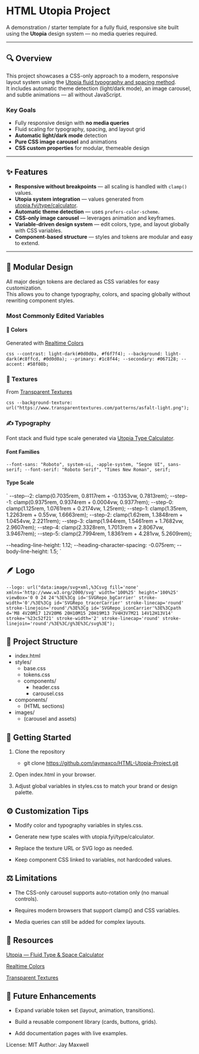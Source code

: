 # HTML Utopia Project

A demonstration / starter template for a fully fluid, responsive site built using the **Utopia** design system — no media queries required.

---

## 🔍 Overview

This project showcases a CSS-only approach to a modern, responsive layout system using the [Utopia fluid typography and spacing method](https://utopia.fyi/).  
It includes automatic theme detection (light/dark mode), an image carousel, and subtle animations — all without JavaScript.

### Key Goals

- Fully responsive design with **no media queries**
- Fluid scaling for typography, spacing, and layout grid
- **Automatic light/dark mode** detection
- **Pure CSS image carousel** and animations
- **CSS custom properties** for modular, themeable design

---

## ✨ Features

- **Responsive without breakpoints** — all scaling is handled with `clamp()` values.  
- **Utopia system integration** — values generated from [utopia.fyi/type/calculator](https://utopia.fyi/type/calculator).  
- **Automatic theme detection** — uses `prefers-color-scheme`.  
- **CSS-only image carousel** — leverages animation and keyframes.  
- **Variable-driven design system** — edit colors, type, and layout globally with CSS variables.  
- **Component-based structure** — styles and tokens are modular and easy to extend.

---

## 🧩 Modular Design

All major design tokens are declared as CSS variables for easy customization.  
This allows you to change typography, colors, and spacing globally without rewriting component styles.

### Most Commonly Edited Variables

#### 🎨 Colors  
Generated with [Realtime Colors](https://www.realtimecolors.com)

`css
--contrast: light-dark(#0d0d0a, #f6f7f4);
--background: light-dark(#c8ffcd, #0d0d0a);
--primary: #1c8f44;
--secondary: #067128;
--accent: #58f08b;`

### 🧱 Textures

From [Transparent Textures](https://www.transparenttextures.com/)

`css
--background-texture: url("https://www.transparenttextures.com/patterns/asfalt-light.png");`

### ✍️ Typography

Font stack and fluid type scale generated via [Utopia Type Calculator](https://utopia.fyi/type/calculator).  

#### Font Families

`--font-sans: "Roboto", system-ui, -apple-system, "Segoe UI", sans-serif;
--font-serif: "Roboto Serif", "Times New Roman", serif;`


#### Type Scale

`
--step--2: clamp(0.7035rem, 0.8117rem + -0.1353vw, 0.7813rem);
--step--1: clamp(0.9375rem, 0.9374rem + 0.0004vw, 0.9377rem);
--step-0: clamp(1.125rem, 1.0761rem + 0.2174vw, 1.25rem);
--step-1: clamp(1.35rem, 1.2263rem + 0.55vw, 1.6663rem);
--step-2: clamp(1.62rem, 1.3848rem + 1.0454vw, 2.2211rem);
--step-3: clamp(1.944rem, 1.5461rem + 1.7682vw, 2.9607rem);
--step-4: clamp(2.3328rem, 1.7013rem + 2.8067vw, 3.9467rem);
--step-5: clamp(2.7994rem, 1.8361rem + 4.281vw, 5.2609rem);

--heading-line-height: 1.12;
--heading-character-spacing: -0.075rem;
--body-line-height: 1.5; `

## 🪶 Logo
`--logo: url("data:image/svg+xml,%3Csvg fill='none' xmlns='http://www.w3.org/2000/svg' width='100%25' height='100%25' viewBox='0 0 24 24'%3E%3Cg id='SVGRepo_bgCarrier' stroke-width='0'/%3E%3Cg id='SVGRepo_tracerCarrier' stroke-linecap='round' stroke-linejoin='round'/%3E%3Cg id='SVGRepo_iconCarrier'%3E%3Cpath d='M8 4V20M17 12V20M6 20H10M15 20H19M13 7V4H3V7M21 14V12H13V14' stroke='%23c52f21' stroke-width='2' stroke-linecap='round' stroke-linejoin='round'/%3E%3C/g%3E%3C/svg%3E");`

## 🧱 Project Structure
- index.html
- styles/
  - base.css
  - tokens.css
  - components/
    - header.css
    - carousel.css
- components/
  - (HTML sections)
- images/
  - (carousel and assets)

## 🚀 Getting Started

1. Clone the repository
    - git clone https://github.com/jaymaxco/HTML-Utopia-Project.git

2. Open index.html in your browser.

3. Adjust global variables in styles.css to match your brand or design palette.

## ⚙️ Customization Tips

- Modify color and typography variables in styles.css.

- Generate new type scales with utopia.fyi/type/calculator.

- Replace the texture URL or SVG logo as needed.

- Keep component CSS linked to variables, not hardcoded values.

## ⚖️ Limitations

- The CSS-only carousel supports auto-rotation only (no manual controls).

- Requires modern browsers that support clamp() and CSS variables.

- Media queries can still be added for complex layouts.

## 🧠 Resources

[Utopia — Fluid Type & Space Calculator](https://utopia.fyi/)

[Realtime Colors](https://www.realtimecolors.com/)

[Transparent Textures](https://www.transparenttextures.com/)

## 🔮 Future Enhancements

- Expand variable token set (layout, animation, transitions).

- Build a reusable component library (cards, buttons, grids).

- Add documentation pages with live examples.

License: MIT
Author: Jay Maxwell